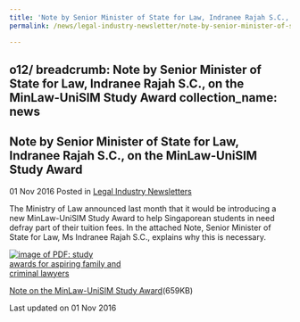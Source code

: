```yaml
---
title: 'Note by Senior Minister of State for Law, Indranee Rajah S.C., on the MinLaw-UniSIM Study Award'
permalink: /news/legal-industry-newsletter/note-by-senior-minister-of-state-for-law--indranee-rajah-s-c/

---
```

o12/
breadcrumb: Note by Senior Minister of State for Law, Indranee Rajah S.C., on the MinLaw-UniSIM Study Award
collection_name: news
---

<style>
  .image {width: 200px;}
  .image img {max-width: 100%;}
</style>

Note by Senior Minister of State for Law, Indranee Rajah S.C., on the MinLaw-UniSIM Study Award
---

01 Nov 2016 Posted in [Legal Industry Newsletters](/news/legal-industry-newsletters/)

The Ministry of Law announced last month that it would be introducing a new MinLaw-UniSIM Study Award to help Singaporean students in need defray part of their tuition fees. In the attached Note, Senior Minister of State for Law, Ms Indranee Rajah S.C., explains why this is necessary.

<div class="image">
  <a href="/files/AwardNote.pdf/"><img src="/images/1477984615293.jpg/" alt="image of PDF: study awards for aspiring family and criminal lawyers"></a>
</div>

<a href="/files/AwardNote.pdf/">Note on the MinLaw-UniSIM Study Award</a>(659KB)

<p class="right-side-updated">Last updated on 01 Nov 2016</p>

